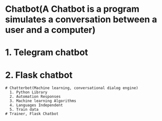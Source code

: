 # Chatbot(A Chatbot is a program simulates a conversation between a user and a computer)
# 1. Telegram chatbot
# 2. Flask chatbot
    # Chatterbot(Machine learning, conversational dialog engine)
      1. Python Library
      2. Automation Responses
      3. Machine learning Algorithms
      4. Languages Independent
      5. Train data
    # Trainer, Flask Chatbot
